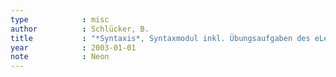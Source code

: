 ```yaml
---
type            : misc   
author          : Schlücker, B.
title           : "*Syntaxis*, Syntaxmodul inkl. Übungsaufgaben des eLearning-Programms Nederlands Online"
year            : 2003-01-01
note            : Neon
---
```

